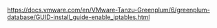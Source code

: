 https://docs.vmware.com/en/VMware-Tanzu-Greenplum/6/greenplum-database/GUID-install_guide-enable_iptables.html
